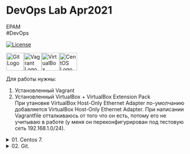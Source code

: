 # DevOps Lab Apr2021<br>
EPAM<br>
#DevOps<br>

[![License](https://img.shields.io/badge/license-MIT%20License-brightgreen.svg)](https://opensource.org/licenses/MIT)

<img
src="../main/02Git/images/git.png"
height=48 width=48 alt="Git Logo" /><img
src="https://cdn.imgbin.com/11/20/3/imgbin-vagrant-hashicorp-virtual-machine-software-developer-installation-vagrant-ywTTwLKhjrGBxXiPdJNgpkc9D.jpg"
height=48 width=48 alt="Vagrant Logo" /><img
src="https://www.virtualbox.org/graphics/vbox_logo2_gradient.png"
height=48 width=48 alt="VirtualBox Logo" /><img
src="https://4.bp.blogspot.com/-pzbhEk68WJA/V_foOw_QWzI/AAAAAAAAlgg/9_xcZCTxhWo_S2ftXEyFdCw5Wk-CunNzwCLcB/s1600/centos-logo.png"
height=48 width=48 alt="CentOS Logo" />

Для работы нужны:
1. Установленный Vagrant<br>
2. Установленный VirtualBox + VirtualBox Extension Pack<br>
При утановке VirtualBox Host-Only Ethernet Adapter по-умолчанию добавляется VirtualBox Host-Only Ethernet Adapter. При написании Vagrantfile отталкиваюсь от того что он есть, потому его не учитываю в работе (у меня он переконфигурирован под тестовую сеть 192.168.1.0/24).

<details><summary>01. Centos 7.</summary>
<p>

## CentOS 7:

<li>Для выполнения задания 5 использовал [VM's](/tree/main/01CentOS/1/).</li>

<li>Для простых задач использую [VM](/tree/main/01CentOS/2/) подключаюсь, так:</li>

```
ssh appuser@192.168.1.5 -i ~/.ssh/appuser
```

<b>!!!</b> Пользователям надо заменить [appuser.pub](../main/01CentOS/2/files/.sshkey/appuser.pub) на собственный.
</p>
</details>

<details><summary>02. Git.</summary>
<p>

## Git:

Результат выполнения задания опубликован в [Report'e](../main/02Git/Report.md)

</p>
</details>


